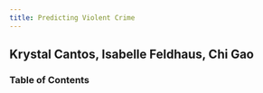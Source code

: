```yaml
---
title: Predicting Violent Crime
---
```


## Krystal Cantos, Isabelle Feldhaus, Chi Gao

### Table of Contents